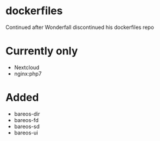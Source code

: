 
# dockerfiles
Continued after Wonderfall discontinued his dockerfiles repo

# Currently only
- Nextcloud
- nginx:php7

# Added
- bareos-dir
- bareos-fd
- bareos-sd
- bareos-ui
